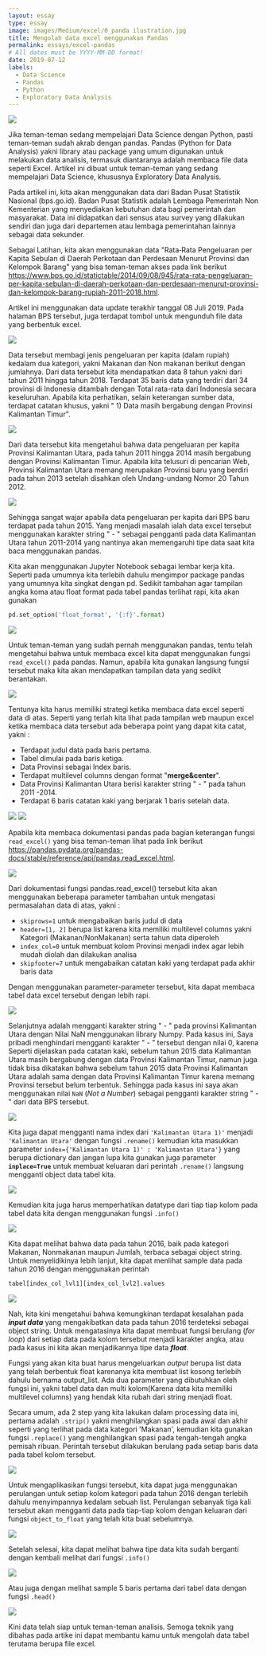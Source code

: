 ```yaml
---
layout: essay
type: essay
image: images/Medium/excel/0_panda ilustration.jpg
title: Mengolah data excel menggunakan Pandas
permalink: essays/excel-pandas
# All dates must be YYYY-MM-DD format!
date: 2019-07-12
labels:
  - Data Science
  - Pandas
  - Python
  - Exploratory Data Analysis
---
```


<img class="ui image" src="../images/Medium/excel/0_panda ilustration.jpg">

Jika teman-teman sedang mempelajari Data Science dengan Python, pasti teman-teman sudah akrab dengan pandas. Pandas (Python for Data Analysis) yakni library atau package yang umum digunakan untuk melakukan data analisis, termasuk diantaranya adalah membaca file data seperti Excel. Artikel ini dibuat untuk teman-teman yang sedang mempelajari Data Science, khususnya Exploratory Data Analysis.

Pada artikel ini, kita akan menggunakan data dari Badan Pusat Statistik Nasional (bps.go.id). Badan Pusat Statistik adalah Lembaga Pemerintah Non Kementerian yang menyediakan kebutuhan data bagi pemerintah dan masyarakat. Data ini didapatkan dari sensus atau survey yang dilakukan sendiri dan juga dari departemen atau lembaga pemerintahan lainnya sebagai data sekunder. 

Sebagai Latihan, kita akan menggunakan data "Rata‑Rata Pengeluaran per Kapita Sebulan di Daerah Perkotaan dan Perdesaan Menurut Provinsi dan Kelompok Barang" yang bisa teman-teman akses pada link berikut <https://www.bps.go.id/statictable/2014/09/08/945/rata-rata-pengeluaran-per-kapita-sebulan-di-daerah-perkotaan-dan-perdesaan-menurut-provinsi-dan-kelompok-barang-rupiah-2011-2018.html>.

Artikel ini menggunakan data update terakhir tanggal 08 Juli 2019. Pada halaman BPS tersebut, juga terdapat tombol untuk mengunduh file data yang berbentuk excel. 

<img class="ui image" src="../images/Medium/excel/1_bps.png">

Data tersebut membagi jenis pengeluaran per kapita (dalam rupiah) kedalam dua kategori, yakni Makanan dan Non makanan berikut dengan jumlahnya. Dari data tersebut kita mendapatkan data 8 tahun yakni dari tahun 2011 hingga tahun 2018. Terdapat 35 baris data yang terdiri dari 34 provinsi di Indonesia ditambah dengan Total rata-rata dari Indonesia secara keseluruhan. Apabila kita perhatikan, selain keterangan sumber data, terdapat catatan khusus, yakni " 1) Data masih bergabung dengan Provinsi Kalimantan Timur".

<img class="ui image" src="../images/Medium/excel/2_catatan_kaki.png">

Dari data tersebut kita mengetahui bahwa data pengeluaran per kapita Provinsi Kalimantan Utara, pada tahun 2011 hingga 2014 masih bergabung dengan Provinsi Kalimantan Timur. Apabila kita telusuri di pencarian Web, Provinsi Kalimantan Utara memang merupakan Provinsi baru yang berdiri pada tahun 2013 setelah disahkan oleh Undang-undang Nomor 20 Tahun 2012.

<img class="ui image" src="../images/Medium/excel/3_Kalimantan Utara.png">

Sehingga sangat wajar apabila data pengeluaran per kapita dari BPS baru terdapat pada tahun 2015. Yang menjadi masalah ialah data excel tersebut menggunakan karakter string " - " sebagai pengganti pada data Kalimantan Utara tahun 2011-2014 yang nantinya akan memengaruhi tipe data saat kita baca menggunakan pandas.

Kita akan menggunakan Jupyter Notebook sebagai lembar kerja kita. Seperti pada umumnya kita terlebih dahulu mengimpor package pandas yang umumnya kita singkat dengan pd. Sedikit tambahan agar tampilan angka koma atau float format pada tabel pandas terlihat rapi, kita akan gunakan 
```python
pd.set_option('float_format', '{:f}'.format)
```

<img class="ui image" src="../images/Medium/excel/4_import_pandas.png">

Untuk teman-teman yang sudah pernah menggunakan pandas, tentu telah mengetahui bahwa untuk membaca excel kita dapat menggunakan fungsi `read_excel()` pada pandas. Namun, apabila kita gunakan langsung fungsi tersebut maka kita akan mendapatkan tampilan data yang sedikit berantakan.

<img class="ui image" src="../images/Medium/excel/5_load_excel.png">

Tentunya kita harus memiliki strategi ketika membaca data excel seperti data di atas. Seperti yang terlah kita lihat pada tampilan web maupun excel ketika membaca data tersebut ada beberapa point yang dapat kita catat, yakni :

* Terdapat judul data pada baris pertama.
* Tabel dimulai pada baris ketiga.
* Data Provinsi sebagai Index baris.
* Terdapat multilevel columns dengan format "**merge&center**".
* Data Provinsi Kalimantan Utara berisi karakter string " - " pada tahun 2011 -2014.
* Terdapat 6 baris catatan kaki yang berjarak 1 baris setelah data.

<img class="ui image" src="../images/Medium/excel/6_anomali_data_1.png">

<img class="ui image" src="../images/Medium/excel/7_anomali_data_2.png">

Apabila kita membaca dokumentasi pandas pada bagian keterangan fungsi `read_excel()` yang bisa teman-teman lihat pada link berikut  <https://pandas.pydata.org/pandas-docs/stable/reference/api/pandas.read_excel.html>. 

<img class="ui image" src="../images/Medium/excel/8_pandas_load_excel_documentation.png">

Dari dokumentasi fungsi pandas.read_excel() tersebut kita akan menggunakan beberapa parameter tambahan untuk mengatasi permasalahan data di atas, yakni :
* `skiprows=1` untuk mengabaikan baris judul di data
* `header=[1, 2]` berupa list karena kita memiliki multilevel columns yakni Kategori (Makanan/NonMakanan) serta tahun data diperoleh
* `index_col=0` untuk membuat kolom Provinsi menjadi index agar lebih mudah diolah dan dilakukan analisa
* `skipfooter=7` untuk mengabaikan catatan kaki yang terdapat pada akhir baris data

Dengan menggunakan parameter-parameter tersebut, kita dapat membaca tabel data excel tersebut dengan lebih rapi. 

<img class="ui image" src="../images/Medium/excel/9_read_excel_proper.png">

Selanjutnya adalah mengganti karakter string " - " pada provinsi Kalimantan Utara dengan Nilai NaN menggunakan library Numpy. Pada kasus ini, Saya pribadi menghindari mengganti karakter " - " tersebut dengan nilai 0, karena Seperti dijelaskan pada catatan kaki, sebelum tahun 2015 data Kalimantan Utara masih bergabung dengan data Provinsi Kalimantan Timur, namun juga tidak bisa dikatakan bahwa sebelum tahun 2015  data Provinsi Kalimantan Utara adalah sama dengan data Provinsi Kalimantan Timur karena memang Provinsi tersebut belum terbentuk. Sehingga pada kasus ini saya akan menggunakan nilai `NaN` (_Not a Number_) sebagai pengganti karakter string " - " dari data BPS tersebut.

<img class="ui image" src="../images/Medium/excel/10_replace_strip.png">

Kita juga dapat mengganti nama index dari `'Kalimantan Utara 1)'` menjadi `'Kalimantan Utara'` dengan fungsi `.rename()` kemudian kita masukkan parameter `index={'Kalimantan Utara 1)' : 'Kalimantan Utara'}` yang berupa dictionary dan jangan lupa kita gunakan juga parameter **`inplace=True`** untuk membuat keluaran dari perintah `.rename()` langsung mengganti object data tabel kita.

<img class="ui image" src="../images/Medium/excel/11_rename_Kaltara.png">

Kemudian kita juga harus memperhatikan datatype dari tiap tiap kolom pada tabel data kita dengan menggunakan fungsi `.info()`

<img class="ui image" src="../images/Medium/excel/12_object_string.png">

Kita dapat melihat bahwa data pada tahun 2016, baik pada kategori Makanan, Nonmakanan maupun Jumlah, terbaca sebagai object string. Untuk menyelidikinya lebih lanjut, kita dapat menlihat sample data pada tahun 2016 dengan menggunakan perintah 
```python
tabel[index_col_lvl1][index_col_lvl2].values
```

<img class="ui image" src="../images/Medium/excel/13_data_string.png">

Nah, kita kini mengetahui bahwa kemungkinan terdapat kesalahan pada **_input data_** yang mengakibatkan data pada tahun 2016 terdeteksi sebagai object string. Untuk mengatasinya kita dapat membuat fungsi berulang (_for loop_) dari setiap data pada kolom tersebut menjadi karakter angka, atau pada kasus ini kita akan menjadikannya tipe data **_float_**. 

Fungsi yang akan kita buat harus mengeluarkan _output_ berupa list data yang telah berbentuk float karenanya kita membuat list kosong terlebih dahulu bernama output_list. Ada dua parameter yang dibutuhkan oleh fungsi ini, yakni tabel data dan multi kolom(Karena data kita memiliki multilevel columns) yang hendak kita rubah dari string menjadi float.

Secara umum, ada 2 step yang kita lakukan dalam processing data ini, pertama adalah `.strip()` yakni menghilangkan spasi pada awal dan akhir seperti yang terlihat pada data kategori 'Makanan', kemudian kita gunakan fungsi `.replace()` yang menghilangkan spasi pada tengah-tengah angka pemisah ribuan. Perintah tersebut dilakukan berulang pada setiap baris data pada tabel kolom tersebut.

<img class="ui image" src="../images/Medium/excel/14_function_data.png">

Untuk mengaplikasikan fungsi tersebut, kita dapat juga menggunakan perulangan untuk setiap kolom kategori pada tahun 2016 dengan terlebih dahulu menyimpannya kedalam sebuah list. Perulangan sebanyak tiga kali tersebut akan mengganti data pada tiap-tiap kolom dengan keluaran dari fungsi `object_to_float` yang telah kita buat sebelumnya.

<img class="ui image" src="../images/Medium/excel/15_string_col_list.png">

Setelah selesai, kita dapat melihat bahwa tipe data kita sudah berganti dengan kembali melihat dari fungsi `.info()`

<img class="ui image" src="../images/Medium/excel/16_data_info.png">

Atau juga dengan melihat sample 5 baris pertama dari tabel data dengan fungsi `.head()`

<img class="ui image" src="../images/Medium/excel/17_data_clean.png">

Kini data telah siap untuk teman-teman analisis. Semoga teknik yang dibahas pada artike ini dapat membantu kamu untuk mengolah data tabel terutama berupa file excel.
